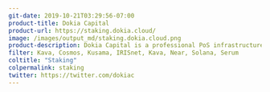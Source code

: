 ```yaml
---
git-date: 2019-10-21T03:29:56-07:00
product-title: Dokia Capital
product-url: https://staking.dokia.cloud/
image: /images/output_md/staking.dokia.cloud.png
product-description: Dokia Capital is a professional PoS infrastructure provider fit for institutional staking, with intuitive tools designed for token holders.
filter: Kava, Cosmos, Kusama, IRISnet, Kava, Near, Solana, Serum
coltitle: "Staking"
colpermalink: staking
twitter: https://twitter.com/dokiac
---
```


